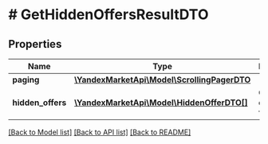 # # GetHiddenOffersResultDTO

## Properties

Name | Type | Description | Notes
------------ | ------------- | ------------- | -------------
**paging** | [**\YandexMarketApi\Model\ScrollingPagerDTO**](ScrollingPagerDTO.md) |  | [optional]
**hidden_offers** | [**\YandexMarketApi\Model\HiddenOfferDTO[]**](HiddenOfferDTO.md) | Список скрытых товаров. | [optional]

[[Back to Model list]](../../README.md#models) [[Back to API list]](../../README.md#endpoints) [[Back to README]](../../README.md)
